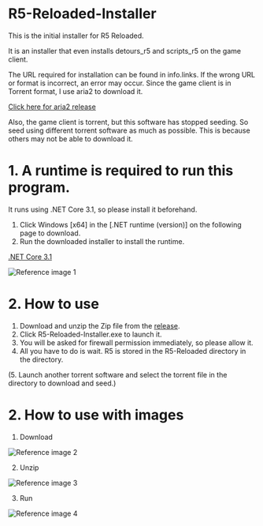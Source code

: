 # R5-Reloaded-Installer

This is the initial installer for R5 Reloaded.

It is an installer that even installs detours_r5 and scripts_r5 on the game client.

The URL required for installation can be found in info.links.
If the wrong URL or format is incorrect, an error may occur.
Since the game client is in Torrent format, I use aria2 to download it.

[Click here for aria2 release](https://github.com/aria2/aria2/releases/)

Also, the game client is torrent, but this software has stopped seeding. 
So seed using different torrent software as much as possible. 
This is because others may not be able to download it.

# 1. A runtime is required to run this program.
It runs using .NET Core 3.1, so please install it beforehand.

1. Click Windows [x64] in the [.NET runtime (version)] on the following page to download.
2. Run the downloaded installer to install the runtime.

[.NET Core 3.1](https://dotnet.microsoft.com/download/dotnet/3.1)

![Reference image 1](https://user-images.githubusercontent.com/76650151/134639763-d6bb0db8-72a2-440d-819b-28bbd6a4afcb.png)

# 2. How to use

1. Download and unzip the Zip file from the [release](https://github.com/Limitex/R5-Reloaded-Installer/releases).
2. Click R5-Reloaded-Installer.exe to launch it.
3. You will be asked for firewall permission immediately, so please allow it.
4. All you have to do is wait. R5 is stored in the R5-Reloaded directory in the directory.

(5. Launch another torrent software and select the torrent file in the directory to download and seed.)

# 2. How to use with images

1. Download

![Reference image 2](https://user-images.githubusercontent.com/76650151/134640203-9f503fe3-a0a5-404a-bc2a-45ca64358015.png)

2. Unzip

![Reference image 3](https://user-images.githubusercontent.com/76650151/134640981-e3c90857-aa8a-4b9d-8140-a46a78aa60c8.png)

3. Run

![Reference image 4](https://user-images.githubusercontent.com/76650151/134641336-ef1d93bb-fd1c-4366-838d-672c81422d1e.png)


